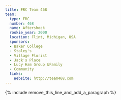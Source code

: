 ```yaml
---
title: FRC Team 468
team:
  type: FRC
  number: 468
  name: Aftershock
  rookie_year: 2000
  location: Flint, Michigan, USA
  sponsors:
  - Baker College
  - Staley's
  - Village Florist
  - Jack's Place
  - Lucy Ham Group &Family
  - Community
  links:
    Website: http://team468.com
---
```


{% include remove_this_line_and_add_a_paragraph %}